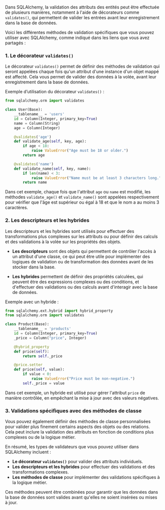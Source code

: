 Dans SQLAlchemy, la validation des attributs des entités peut être effectuée de plusieurs manières, notamment à l'aide de décorateurs comme `validates()`, qui permettent de valider les entrées avant leur enregistrement dans la base de données.

Voici les différentes méthodes de validation spécifiques que vous pouvez utiliser avec SQLAlchemy, comme indiqué dans les liens que vous avez partagés :

### 1. **Le décorateur `validates()`**
   Le décorateur `validates()` permet de définir des méthodes de validation qui seront appelées chaque fois qu'un attribut d'une instance d'un objet mappé est affecté. Cela vous permet de valider des données à la volée, avant leur enregistrement dans la base de données.

   Exemple d’utilisation du décorateur `validates()` :

   ```python
   from sqlalchemy.orm import validates

   class User(Base):
       __tablename__ = 'users'
       id = Column(Integer, primary_key=True)
       name = Column(String)
       age = Column(Integer)

       @validates('age')
       def validate_age(self, key, age):
           if age < 18:
               raise ValueError("Age must be 18 or older.")
           return age

       @validates('name')
       def validate_name(self, key, name):
           if len(name) < 3:
               raise ValueError("Name must be at least 3 characters long.")
           return name
   ```

   Dans cet exemple, chaque fois que l'attribut `age` ou `name` est modifié, les méthodes `validate_age()` et `validate_name()` sont appelées respectivement pour vérifier que l'âge est supérieur ou égal à 18 et que le nom a au moins 3 caractères.

### 2. **Les descripteurs et les hybrides**
   Les descripteurs et les hybrides sont utilisés pour effectuer des transformations plus complexes sur les attributs ou pour définir des calculs et des validations à la volée sur les propriétés des objets.

   - **Les descripteurs** sont des objets qui permettent de contrôler l'accès à un attribut d'une classe, ce qui peut être utile pour implémenter des logiques de validation ou de transformation des données avant de les stocker dans la base.
   
   - **Les hybrides** permettent de définir des propriétés calculées, qui peuvent être des expressions complexes ou des conditions, et d'effectuer des validations ou des calculs avant d'interagir avec la base de données.

   Exemple avec un hybride :

   ```python
   from sqlalchemy.ext.hybrid import hybrid_property
   from sqlalchemy.orm import validates

   class Product(Base):
       __tablename__ = 'products'
       id = Column(Integer, primary_key=True)
       _price = Column("price", Integer)

       @hybrid_property
       def price(self):
           return self._price

       @price.setter
       def price(self, value):
           if value < 0:
               raise ValueError("Price must be non-negative.")
           self._price = value
   ```

   Dans cet exemple, un hybride est utilisé pour gérer l'attribut `price` de manière contrôlée, en empêchant la mise à jour avec des valeurs négatives.

### 3. **Validations spécifiques avec des méthodes de classe**
   Vous pouvez également définir des méthodes de classe personnalisées pour valider plus finement certains aspects des objets ou des relations. Cela peut inclure la validation des attributs en fonction de conditions plus complexes ou de la logique métier.

En résumé, les types de validateurs que vous pouvez utiliser dans SQLAlchemy incluent :
- **Le décorateur `validates()`** pour valider des attributs individuels.
- **Les descripteurs et les hybrides** pour effectuer des validations et des transformations complexes.
- **Les méthodes de classe** pour implémenter des validations spécifiques à la logique métier.

Ces méthodes peuvent être combinées pour garantir que les données dans la base de données sont valides avant qu'elles ne soient insérées ou mises à jour.